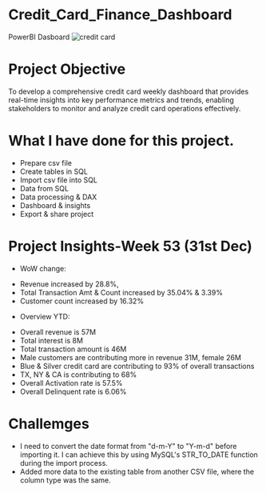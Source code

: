 # Credit_Card_Finance_Dashboard
PowerBI Dasboard
![credit card](https://github.com/Tuhin-150/Credit_Card_Finance_Dashboard/assets/161159207/9db30ae9-3140-427d-ba4d-7afcc434e4ac)

# Project Objective
To develop a comprehensive credit card weekly dashboard that provides real-time insights into key performance metrics and trends, enabling stakeholders to monitor and analyze credit card operations effectively.

# What I have done for this project.
* Prepare csv file
* Create tables in SQL
* Import csv file into SQL
* Data from SQL
* Data processing & DAX
* Dashboard & insights
* Export & share project

# Project Insights-Week 53 (31st Dec)
- WoW change:
 * Revenue increased by 28.8%,
 * Total Transaction Amt & Count increased by 35.04% & 3.39%
 * Customer count increased by 16.32%

- Overview YTD:
 * Overall revenue is 57M
 * Total interest is 8M
 * Total transaction amount is 46M
 * Male customers are contributing more in revenue 31M, female 26M
 * Blue & Silver credit card are contributing to 93% of overall transactions
 * TX, NY & CA is contributing to 68%
 * Overall Activation rate is 57.5%
 * Overall Delinquent rate is 6.06%

# Challemges
 *  I need to convert the date format from "d-m-Y" to "Y-m-d" before importing it. I can achieve this by using MySQL's STR_TO_DATE function during the import process.
 *  Added more data to the existing table from another CSV file, where the column type was the same.
